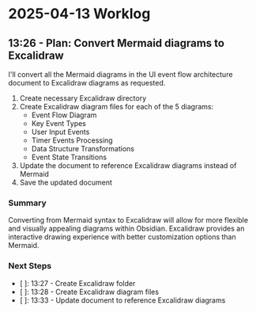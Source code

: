 # 2025-04-13 Worklog

## 13:26 - Plan: Convert Mermaid diagrams to Excalidraw

I'll convert all the Mermaid diagrams in the UI event flow architecture document to Excalidraw diagrams as requested.

1. Create necessary Excalidraw directory
2. Create Excalidraw diagram files for each of the 5 diagrams:
   - Event Flow Diagram
   - Key Event Types
   - User Input Events
   - Timer Events Processing
   - Data Structure Transformations
   - Event State Transitions
3. Update the document to reference Excalidraw diagrams instead of Mermaid
4. Save the updated document

### Summary

Converting from Mermaid syntax to Excalidraw will allow for more flexible and visually appealing diagrams within Obsidian. Excalidraw provides an interactive drawing experience with better customization options than Mermaid.

### Next Steps

* [ ]: 13:27 - Create Excalidraw folder
* [ ]: 13:28 - Create Excalidraw diagram files
* [ ]: 13:33 - Update document to reference Excalidraw diagrams
